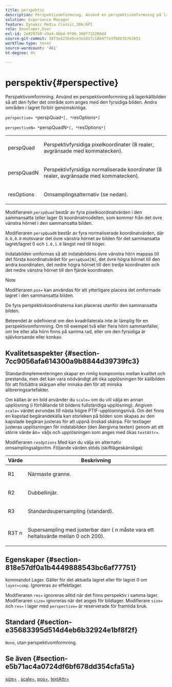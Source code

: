 ```yaml
---
title: perspektiv
description: Perspektivomformning. Använd en perspektivomformning på lagerkällbilden så att den fyller det område som anges med den fyrsidiga bilden. Andra områden i lagret förblir genomskinliga.
solution: Experience Manager
feature: Dynamic Media Classic,SDK/API
role: Developer,User
exl-id: 2e0297b0-c9a4-4bbd-9f06-368f722288d4
source-git-commit: 38f3e425be0ce3e241fc18b477e3f68b7b763b51
workflow-type: tm+mt
source-wordcount: '461'
ht-degree: 0%

---
```


# perspektiv{#perspective}

Perspektivomformning. Använd en perspektivomformning på lagerkällbilden så att den fyller det område som anges med den fyrsidiga bilden. Andra områden i lagret förblir genomskinliga.

`perspective= *`perspQuad`*[, *`resOptions`*]`

`perspectiveN= *`perspQuadN`*[, *`resOptions`*]`

<table id="simpletable_4BD38BBF53964F7D97B9E58914C97B3F"> 
 <tr class="strow"> 
  <td class="stentry"> <p><span class="varname"> perspQuad</span> </p></td> 
  <td class="stentry"> <p>Perspektivfyrsidiga pixelkoordinater (8 realer, avgränsade med kommatecken). </p></td> 
 </tr> 
 <tr class="strow"> 
  <td class="stentry"> <p><span class="varname"> perspQuadN</span> </p></td> 
  <td class="stentry"> <p>Perspektivfyrsidiga normaliserade koordinater (8 realer, avgränsade med kommatecken). </p></td> 
 </tr> 
 <tr class="strow"> 
  <td class="stentry"> <p><span class="varname"> resOptions</span> </p></td> 
  <td class="stentry"> <p>Omsamplingsalternativ (se nedan). </p></td> 
 </tr> 
</table>

Modifieraren *`perspQuad`* består av fyra pixelkoordinatvärden i den sammansatta (eller lager 0) koordinatmodellen, som kommer från det övre vänstra hörnet i den sammansatta bilden.

Modifieraren `perspQuadN` består av fyra normaliserade koordinatvärden, där `0.0,0.0` motsvarar det övre vänstra hörnet av bilden för det sammansatta lagret/lagret 0 och `1.0,1.0` längst ned till höger.

Indatabilden omformas så att indatabildens övre vänstra hörn mappas till det första koordinatvärdet för `perspQuad[N]`, det övre högra hörnet till den andra koordinaten, det nedre högra hörnet till den tredje koordinaten och det nedre vänstra hörnet till den fjärde koordinaten.

>[!NOTE]
>
>Modifieraren `pos=` kan användas för att ytterligare placera det omformade lagret i den sammansatta bilden.

De fyra perspektivkoordinaterna kan placeras utanför den sammansatta bilden.

Beteendet är odefinierat om den kvadrilaterala inte är lämplig för en perspektivomformning. Om till exempel två eller flera hörn sammanfaller, om tre eller alla hörn finns på samma rad, eller om den fyrsidiga är självkorsande eller konkav.

## Kvalitetsaspekter {#section-7cc9056afa614300a9b8844d39739fc3}

Standardimplementeringen skapar en rimlig kompromiss mellan kvalitet och prestanda, men det kan vara nödvändigt att öka upplösningen för källbilden för att förbättra skärpan eller minska den för att minska alibreringsartefakter.

Om källan är en bild använder du `scale=` om du vill välja en annan upplösning (i förhållande till bildens fullständiga upplösning). Angiven `scale=` värdet avrundas till nästa högre PTIF-upplösningsnivå. Om det finns en kapslad begärandekälla kan storleken på bilden som skapas av den kapslade begäran justeras för att uppnå önskad skärpa. För textlager justeras upplösningen för indatabilden (den återgivna texten) genom att ett större värde än= väljs och upplösningen som anges med ökas `textAttr=`.

Modifieraren *`resOptions`* Med kan du välja en alternativ omsamplingsalgoritm. Följande värden stöds (skiftlägeskänsliga):

<table id="table_0F20007986324E228096888ED37219C0"> 
 <thead> 
  <tr> 
   <th class="entry"> <b> Värde</b> </th> 
   <th class="entry"> <b> Beskrivning</b> </th> 
  </tr> 
 </thead>
 <tbody> 
  <tr> 
   <td> <p> <span class="codeph"> R1</span> </p> </td> 
   <td> <p> Närmaste granne. </p> </td> 
  </tr> 
  <tr> 
   <td> <p> <span class="codeph"> R2</span> </p> </td> 
   <td> <p> Dubbellinjär. </p> </td> 
  </tr> 
  <tr> 
   <td> <p> <span class="codeph"> R3</span> </p> </td> 
   <td> <p> Standardsupersampling (standard). </p> </td> 
  </tr> 
  <tr> 
   <td> <p> <span class="codeph">R3T<span class="varname"> n</span></span> </p> </td> 
   <td> <p> Supersampling med justerbar darr (<span class="varname"> n</span> måste vara ett heltalsvärde mellan 0 och 200). </p> </td> 
  </tr> 
 </tbody> 
</table>

## Egenskaper {#section-818e57df0a1b4449888543bc6af77751}

kommandot Lager. Gäller för det aktuella lagret eller för lagret 0 om `layer=comp`. Ignoreras av effektlager.

Modifieraren `res=` ignoreras alltid när det finns perspektiv i samma lager. Modifieraren `size=` ignoreras när det anges för bildlager. Modifierare `size=` och `res=` i lager med `perspective=` är reserverade för framtida bruk.

## Standard {#section-e35683395d514d4eb6b32924e1bf8f2f}

`None`, utan perspektivomformning.

## Se även {#section-e5b71ac4a0724df6bf678dd354cfa51a}

[size=](../../../../../is-api/http-ref/image-serving-api-ref/c-http-protocol-reference/c-data-types/r-size.md#reference-04d383f32c7b4003bed9978cb854747b) , [scale=](../../../../../is-api/http-ref/image-serving-api-ref/c-http-protocol-reference/c-command-reference/r-is-http-scale.md#reference-098c30cea1764f189e6f7c7e400cc065), [pos=](../../../../../is-api/http-ref/image-serving-api-ref/c-http-protocol-reference/c-command-reference/r-pos.md#reference-65de948f4b404f1182b22119ca332143), [textAttr=](../../../../../is-api/http-ref/image-serving-api-ref/c-http-protocol-reference/c-command-reference/r-textattr.md#reference-ff00484fa3244286abeff34911f7ec0d)
